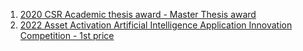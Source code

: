 1. [2020 CSR Academic thesis award - Master Thesis award](https://taise.org.tw/news-view.php?ID=1877)
2. [2022 Asset Activation Artificial Intelligence Application Innovation Competition - 1st price](https://www.iatyu.nat.gov.tw/view.php?theme=hot_news&subtheme=&id=77&print=Y)
